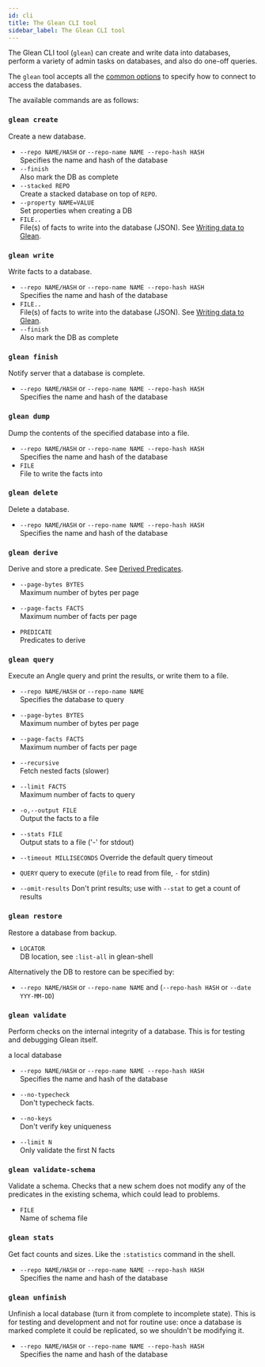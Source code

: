 ```yaml
---
id: cli
title: The Glean CLI tool
sidebar_label: The Glean CLI tool
---
```


The Glean CLI tool (`glean`) can create and write data into databases,
perform a variety of admin tasks on databases, and also do one-off
queries.

The `glean` tool accepts all the [common
options](running#common-options) to specify how to connect to access
the databases.

The available commands are as follows:

### `glean create`

Create a new database.

* `--repo NAME/HASH` or `--repo-name NAME --repo-hash HASH`<br />
Specifies the name and hash of the database
* `--finish`<br />
Also mark the DB as complete
* `--stacked REPO`<br />
Create a stacked database on top of `REPO`.
* `--property NAME=VALUE`<br />
Set properties when creating a DB
* `FILE..`<br />
File(s) of facts to write into the database (JSON). See [Writing data
to Glean](write).

### `glean write`

Write facts to a database.

* `--repo NAME/HASH` or `--repo-name NAME --repo-hash HASH`<br />
Specifies the name and hash of the database
* `FILE..`<br />
File(s) of facts to write into the database (JSON). See [Writing data
to Glean](write).
* `--finish`<br />
Also mark the DB as complete

### `glean finish`

Notify server that a database is complete.

* `--repo NAME/HASH` or `--repo-name NAME --repo-hash HASH`<br />
Specifies the name and hash of the database

### `glean dump`

Dump the contents of the specified database into a file.

* `--repo NAME/HASH` or `--repo-name NAME --repo-hash HASH`<br />
Specifies the name and hash of the database
* `FILE`<br />
File to write the facts into

### `glean delete`

Delete a database.

* `--repo NAME/HASH` or `--repo-name NAME --repo-hash HASH`<br />
Specifies the name and hash of the database

### `glean derive`

Derive and store a predicate. See [Derived Predicates](derived.md).

* `--page-bytes BYTES`<br />
Maximum number of bytes per page

* `--page-facts FACTS`<br />
Maximum number of facts per page

* `PREDICATE`<br />
Predicates to derive

### `glean query`

Execute an Angle query and print the results, or write them to a file.

* `--repo NAME/HASH` or `--repo-name NAME`<br />
Specifies the database to query

* `--page-bytes BYTES`<br />
Maximum number of bytes per page

* `--page-facts FACTS`<br />
Maximum number of facts per page

* `--recursive`<br />
Fetch nested facts (slower)

* `--limit FACTS`<br />
Maximum number of facts to query

* `-o,--output FILE`<br />
Output the facts to a file

* `--stats FILE`<br />
Output stats to a file ('-' for stdout)

* `--timeout MILLISECONDS`
Override the default query timeout

* `QUERY`
query to execute (`@file` to read from file, `-` for stdin)

* `--omit-results`
Don't print results; use with `--stat` to get a count of results

### `glean restore`

Restore a database from backup.

* `LOCATOR`<br />
DB location, see `:list-all` in glean-shell

Alternatively the DB to restore can be specified by:

* `--repo NAME/HASH` or `--repo-name NAME` and (`--repo-hash HASH` or `--date YYY-MM-DD`)

### `glean validate`

Perform checks on the internal integrity of a database. This is for
testing and debugging Glean itself.

 a local database

* `--repo NAME/HASH` or `--repo-name NAME --repo-hash HASH`<br />
Specifies the name and hash of the database

* `--no-typecheck`<br />
Don't typecheck facts.

* `--no-keys`<br />
Don't verify key uniqueness

* `--limit N`<br />
Only validate the first N facts

### `glean validate-schema`

Validate a schema. Checks that a new schem does not modify any of the
predicates in the existing schema, which could lead to problems.

* `FILE`<br />
Name of schema file

### `glean stats`

Get fact counts and sizes. Like the `:statistics` command in the shell.

* `--repo NAME/HASH` or `--repo-name NAME --repo-hash HASH`<br />
Specifies the name and hash of the database

### `glean unfinish`

Unfinish a local database (turn it from complete to incomplete
state). This is for testing and development and not for routine use:
once a database is marked complete it could be replicated, so we
shouldn't be modifying it.

* `--repo NAME/HASH` or `--repo-name NAME --repo-hash HASH`<br />
Specifies the name and hash of the database
